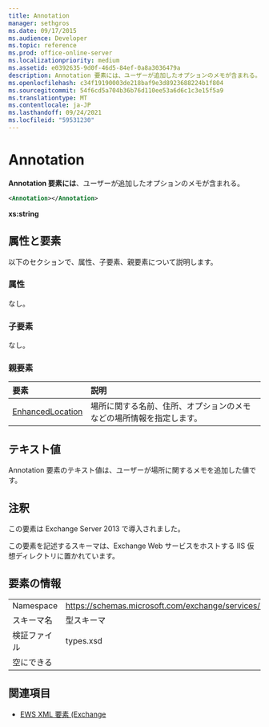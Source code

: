 ```yaml
---
title: Annotation
manager: sethgros
ms.date: 09/17/2015
ms.audience: Developer
ms.topic: reference
ms.prod: office-online-server
ms.localizationpriority: medium
ms.assetid: e0392635-9d0f-46d5-84ef-0a8a3036479a
description: Annotation 要素には、ユーザーが追加したオプションのメモが含まれる。
ms.openlocfilehash: c34f19190003de218baf9e3d8923688224b1f804
ms.sourcegitcommit: 54f6cd5a704b36b76d110ee53a6d6c1c3e15f5a9
ms.translationtype: MT
ms.contentlocale: ja-JP
ms.lasthandoff: 09/24/2021
ms.locfileid: "59531230"
---
```

# <a name="annotation"></a>Annotation

**Annotation 要素には**、ユーザーが追加したオプションのメモが含まれる。 
  
```XML
<Annotation></Annotation>
```

 **xs:string**
## <a name="attributes-and-elements"></a>属性と要素

以下のセクションで、属性、子要素、親要素について説明します。
  
### <a name="attributes"></a>属性

なし。
  
### <a name="child-elements"></a>子要素

なし。
  
### <a name="parent-elements"></a>親要素

|**要素**|**説明**|
|:-----|:-----|
|[EnhancedLocation](enhancedlocation.md) <br/> |場所に関する名前、住所、オプションのメモなどの場所情報を指定します。  <br/> |
   
## <a name="text-value"></a>テキスト値

Annotation 要素のテキスト値は、ユーザーが場所に関するメモを追加した値です。
  
## <a name="remarks"></a>注釈

この要素は Exchange Server 2013 で導入されました。
  
この要素を記述するスキーマは、Exchange Web サービスをホストする IIS 仮想ディレクトリに置かれています。
  
## <a name="element-information"></a>要素の情報

|||
|:-----|:-----|
|Namespace  <br/> |https://schemas.microsoft.com/exchange/services/2006/types  <br/> |
|スキーマ名  <br/> |型スキーマ  <br/> |
|検証ファイル  <br/> |types.xsd  <br/> |
|空にできる  <br/> ||
   
## <a name="see-also"></a>関連項目

- [EWS XML 要素 (Exchange](ews-xml-elements-in-exchange.md)

